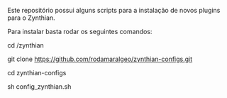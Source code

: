 Este repositório possui alguns scripts para a instalação de novos plugins para o Zynthian.

Para instalar basta rodar os seguintes comandos: 

cd /zynthian

git clone https://github.com/rodamaralgeo/zynthian-configs.git

cd zynthian-configs

sh config_zynthian.sh
